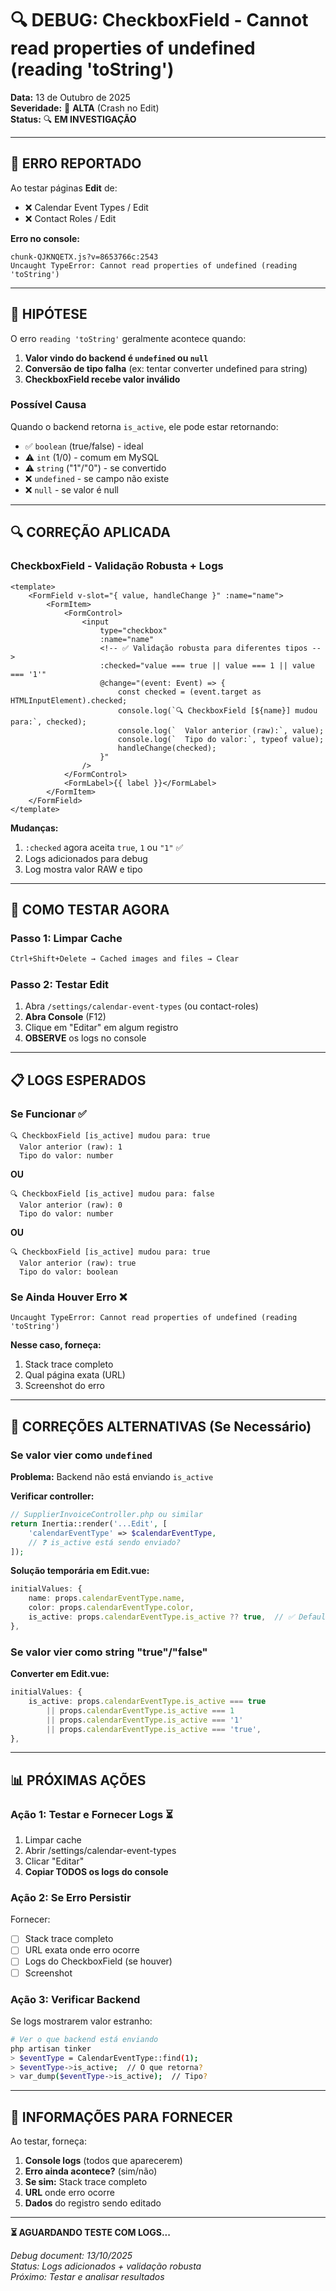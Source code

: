 # 🔍 DEBUG: CheckboxField - Cannot read properties of undefined (reading 'toString')

**Data:** 13 de Outubro de 2025  
**Severidade:** 🔴 **ALTA** (Crash no Edit)  
**Status:** 🔍 **EM INVESTIGAÇÃO**

---

## 🐛 ERRO REPORTADO

Ao testar páginas **Edit** de:
- ❌ Calendar Event Types / Edit
- ❌ Contact Roles / Edit

**Erro no console:**
```
chunk-QJKNQETX.js?v=8653766c:2543 
Uncaught TypeError: Cannot read properties of undefined (reading 'toString')
```

---

## 🔬 HIPÓTESE

O erro `reading 'toString'` geralmente acontece quando:

1. **Valor vindo do backend é `undefined` ou `null`**
2. **Conversão de tipo falha** (ex: tentar converter undefined para string)
3. **CheckboxField recebe valor inválido**

### Possível Causa

Quando o backend retorna `is_active`, ele pode estar retornando:
- ✅ `boolean` (true/false) - ideal
- ⚠️ `int` (1/0) - comum em MySQL
- ⚠️ `string` ("1"/"0") - se convertido
- ❌ `undefined` - se campo não existe
- ❌ `null` - se valor é null

---

## 🔍 CORREÇÃO APLICADA

### CheckboxField - Validação Robusta + Logs

```vue
<template>
    <FormField v-slot="{ value, handleChange }" :name="name">
        <FormItem>
            <FormControl>
                <input
                    type="checkbox"
                    :name="name"
                    <!-- ✅ Validação robusta para diferentes tipos -->
                    :checked="value === true || value === 1 || value === '1'"
                    @change="(event: Event) => {
                        const checked = (event.target as HTMLInputElement).checked;
                        console.log(`🔍 CheckboxField [${name}] mudou para:`, checked);
                        console.log(`  Valor anterior (raw):`, value);
                        console.log(`  Tipo do valor:`, typeof value);
                        handleChange(checked);
                    }"
                />
            </FormControl>
            <FormLabel>{{ label }}</FormLabel>
        </FormItem>
    </FormField>
</template>
```

**Mudanças:**
1. `:checked` agora aceita `true`, `1` ou `"1"` ✅
2. Logs adicionados para debug
3. Log mostra valor RAW e tipo

---

## 🧪 COMO TESTAR AGORA

### Passo 1: Limpar Cache

```bash
Ctrl+Shift+Delete → Cached images and files → Clear
```

### Passo 2: Testar Edit

1. Abra `/settings/calendar-event-types` (ou contact-roles)
2. **Abra Console** (F12)
3. Clique em "Editar" em algum registro
4. **OBSERVE** os logs no console

---

## 📋 LOGS ESPERADOS

### Se Funcionar ✅

```
🔍 CheckboxField [is_active] mudou para: true
  Valor anterior (raw): 1
  Tipo do valor: number
```

**OU**

```
🔍 CheckboxField [is_active] mudou para: false
  Valor anterior (raw): 0
  Tipo do valor: number
```

**OU**

```
🔍 CheckboxField [is_active] mudou para: true
  Valor anterior (raw): true
  Tipo do valor: boolean
```

### Se Ainda Houver Erro ❌

```
Uncaught TypeError: Cannot read properties of undefined (reading 'toString')
```

**Nesse caso, forneça:**
1. Stack trace completo
2. Qual página exata (URL)
3. Screenshot do erro

---

## 🔧 CORREÇÕES ALTERNATIVAS (Se Necessário)

### Se valor vier como `undefined`

**Problema:** Backend não está enviando `is_active`

**Verificar controller:**
```php
// SupplierInvoiceController.php ou similar
return Inertia::render('...Edit', [
    'calendarEventType' => $calendarEventType,
    // ❓ is_active está sendo enviado?
]);
```

**Solução temporária em Edit.vue:**
```typescript
initialValues: {
    name: props.calendarEventType.name,
    color: props.calendarEventType.color,
    is_active: props.calendarEventType.is_active ?? true,  // ✅ Default se undefined
},
```

### Se valor vier como string "true"/"false"

**Converter em Edit.vue:**
```typescript
initialValues: {
    is_active: props.calendarEventType.is_active === true 
        || props.calendarEventType.is_active === 1 
        || props.calendarEventType.is_active === '1'
        || props.calendarEventType.is_active === 'true',
},
```

---

## 📊 PRÓXIMAS AÇÕES

### Ação 1: Testar e Fornecer Logs ⏳

1. Limpar cache
2. Abrir /settings/calendar-event-types
3. Clicar "Editar"
4. **Copiar TODOS os logs do console**

### Ação 2: Se Erro Persistir

Fornecer:
- [ ] Stack trace completo
- [ ] URL exata onde erro ocorre
- [ ] Logs do CheckboxField (se houver)
- [ ] Screenshot

### Ação 3: Verificar Backend

Se logs mostrarem valor estranho:
```bash
# Ver o que backend está enviando
php artisan tinker
> $eventType = CalendarEventType::find(1);
> $eventType->is_active;  // O que retorna?
> var_dump($eventType->is_active);  // Tipo?
```

---

## 🎯 INFORMAÇÕES PARA FORNECER

Ao testar, forneça:

1. **Console logs** (todos que aparecerem)
2. **Erro ainda acontece?** (sim/não)
3. **Se sim:** Stack trace completo
4. **URL** onde erro ocorre
5. **Dados** do registro sendo editado

---

**⏳ AGUARDANDO TESTE COM LOGS...**

_Debug document: 13/10/2025_  
_Status: Logs adicionados + validação robusta_  
_Próximo: Testar e analisar resultados_

